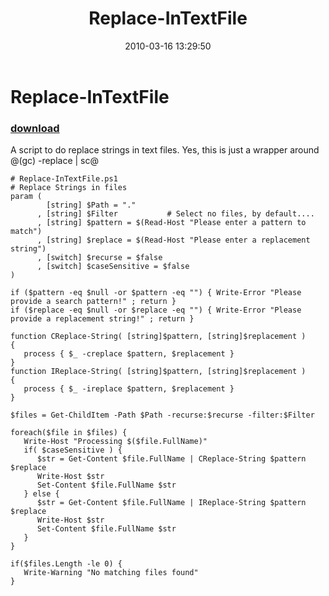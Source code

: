 ﻿---
pid:            1707
parent:         0
children:       
poster:         Joel Bennett
title:          Replace-InTextFile
date:           2010-03-16 13:29:50
description:    A script to do replace strings in text files. Yes, this is just a wrapper around @(gc) -replace | sc@
format:         posh
---

# Replace-InTextFile

### [download](1707.ps1)  

A script to do replace strings in text files. Yes, this is just a wrapper around @(gc) -replace | sc@

```posh
# Replace-InTextFile.ps1
# Replace Strings in files
param ( 
        [string] $Path = "."
      , [string] $Filter           # Select no files, by default....
      , [string] $pattern = $(Read-Host "Please enter a pattern to match")
      , [string] $replace = $(Read-Host "Please enter a replacement string")
      , [switch] $recurse = $false
      , [switch] $caseSensitive = $false
)

if ($pattern -eq $null -or $pattern -eq "") { Write-Error "Please provide a search pattern!" ; return }
if ($replace -eq $null -or $replace -eq "") { Write-Error "Please provide a replacement string!" ; return }

function CReplace-String( [string]$pattern, [string]$replacement )
{
   process { $_ -creplace $pattern, $replacement }
}
function IReplace-String( [string]$pattern, [string]$replacement )
{
   process { $_ -ireplace $pattern, $replacement }
}

$files = Get-ChildItem -Path $Path -recurse:$recurse -filter:$Filter

foreach($file in $files) {
   Write-Host "Processing $($file.FullName)"
   if( $caseSensitive ) {
      $str = Get-Content $file.FullName | CReplace-String $pattern $replace
      Write-Host $str
      Set-Content $file.FullName $str
   } else {
      $str = Get-Content $file.FullName | IReplace-String $pattern $replace
      Write-Host $str
      Set-Content $file.FullName $str
   }
}

if($files.Length -le 0) { 
   Write-Warning "No matching files found"
}
```
